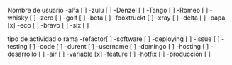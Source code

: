 Nombre de usuario
-alfa [ ]
-zulu [ ]
-Denzel [ ]
-Tango [ ]
-Romeo [ ]
-whisky [ ]
-zero [ ]
-golf [ ]
-beta [ ]
-fooxtruckt [ ]
-xray [ ]
-delta [ ]
-papa [x]
-eco [ ]
-bravo [ ]
-six [ ]

tipo de actividad o rama
-refactor[ ]
-software [ ]
-deploying [ ]
-issue [ ]
-testing [ ]
-code [ ]
-durent [ ]
-username [ ]
-domingo [ ]
-hosting [ ]
-desarrollo [ ]
-air [ ]
-variable [x]
-feature [ ]
-hotfix [ ]
-producción [ ]
